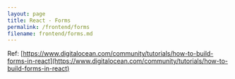 ```yaml
---
layout: page
title: React - Forms
permalink: /frontend/forms
filename: frontend/forms.md
---
```


Ref: [https://www.digitalocean.com/community/tutorials/how-to-build-forms-in-react](https://www.digitalocean.com/community/tutorials/how-to-build-forms-in-react)
